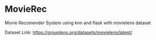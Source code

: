 # MovieRec
Movie Recomender System using knn and flask with movielens dataset

Dataset Link:
https://grouplens.org/datasets/movielens/latest/
